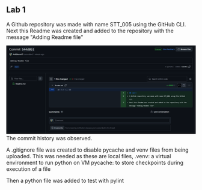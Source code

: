 ## Lab 1
A Github repository was made with name STT_005 using the GitHub CLI.
Next this Readme was created and added to the repository with the message "Adding Readme file"

![alt text]({9393A669-C58B-468E-88F9-93505A04F854}.png)
The commit history was observed.

A .gitignore file was created to disable pycache and venv files from being uploaded.
This was needed as these are local files, 
.venv: a virtual environment to run python on VM
pycache: to store checkpoints during execution of a file

Then a python file was added to test with pylint